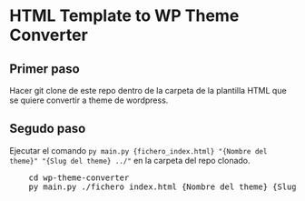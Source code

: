 # HTML Template to WP Theme Converter


## Primer paso
Hacer git clone de este repo dentro de la carpeta de la plantilla HTML que se quiere convertir a theme de wordpress.

## Segudo paso
Ejecutar el comando `py main.py {fichero_index.html} "{Nombre del theme}" "{Slug del theme} ../"` en la carpeta del repo clonado.
<pre>
    cd wp-theme-converter
    py main.py ./fichero_index.html {Nombre del theme} {Slug del theme} {author} {ruta_salida} {css_path} {js_path}
</pre>
